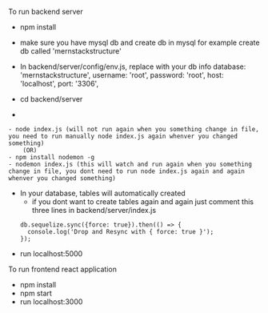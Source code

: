 To run backend server
- npm install
- make sure you have mysql db and create db in mysql for example create db called 'mernstackstructure'
- In backend/server/config/env.js, replace with your db info
  database: 'mernstackstructure',
  username: 'root',
  password: 'root',
  host: 'localhost',
  port: '3306',

- cd backend/server
- 
```
- node index.js (will not run again when you something change in file, you need to run manually node index.js again whenver you changed something)
	(OR)
- npm install nodemon -g
- nodemon index.js (this will watch and run again when you something change in file, you dont need to run node index.js again and again whenver you changed something)
```
- In your database, tables will automatically created
	- if you dont want to create tables again and again just comment this three lines in backend/server/index.js
	```
	db.sequelize.sync({force: true}).then(() => {
	  console.log('Drop and Resync with { force: true }');
	});
	```
- run localhost:5000


To run frontend react application
- npm install
- npm start
- run localhost:3000


